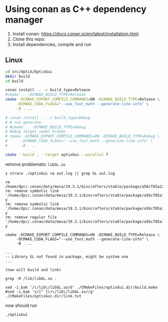 Using conan as C++ dependency manager
=====================================

1.	Install conan: https://docs.conan.io/en/latest/installation.html
2.	Clone this repo:
3.	Install dependencies, compile and run

Linux
-----

```bash
cd src/OptiX/OptixGui
mkdir build
cd build

conan install .. -s build_type=Release
#cmake .. -DCMAKE_BUILD_TYPE=Release
cmake -DCMAKE_EXPORT_COMPILE_COMMANDS=ON -DCMAKE_BUILD_TYPE=Release \
     -DCMAKE_CUDA_FLAGS="--use_fast_math --generate-line-info" \
     -B . ..

# conan install .. -s build_type=Debug
# # run generate
# #cmake .. -DCMAKE_BUILD_TYPE=Debug
# Debug target seems broken
# cmake -DCMAKE_EXPORT_COMPILE_COMMANDS=ON -DCMAKE_BUILD_TYPE=Debug \
#      -DCMAKE_CUDA_FLAGS="--use_fast_math --generate-line-info" \
#      -B . ..

cmake --build . --target optixGui --parallel 7
```

remove problematic `libGL.so`

```
❯ strace ./optixGui >& out.log || grep GL out.log

rm /home/dpc/.conan/data/mesa/19.3.1/bincrafters/stable/package/a56cf85a12b68f87c51b8bc2331fe996caedb686/lib/libGL.so*
rm: remove symbolic link '/home/dpc/.conan/data/mesa/19.3.1/bincrafters/stable/package/a56cf85a12b68f87c51b8bc2331fe996caedb686/lib/libGL.so'? y
rm: remove symbolic link '/home/dpc/.conan/data/mesa/19.3.1/bincrafters/stable/package/a56cf85a12b68f87c51b8bc2331fe996caedb686/lib/libGL.so.1'? y
rm: remove regular file '/home/dpc/.conan/data/mesa/19.3.1/bincrafters/stable/package/a56cf85a12b68f87c51b8bc2331fe996caedb686/lib/libGL.so.1.2.0'? y

cmake -DCMAKE_EXPORT_COMPILE_COMMANDS=ON -DCMAKE_BUILD_TYPE=Release \
     -DCMAKE_CUDA_FLAGS="--use_fast_math --generate-line-info" \
     -B . ..

...
-- Library GL not found in package, might be system one
...

(now will build and link)

grep -R /lib/libGL.so .

sed -i.bak '/\/lib\/libGL.so/d' ./CMakeFiles/optixGui.dir/build.make
#sed -i.bak 's/[^ ]\+\/lib\/libGL.so//g' ./CMakeFiles/optixGui.dir/link.txt
```

now should run

```
./optixGui
```
